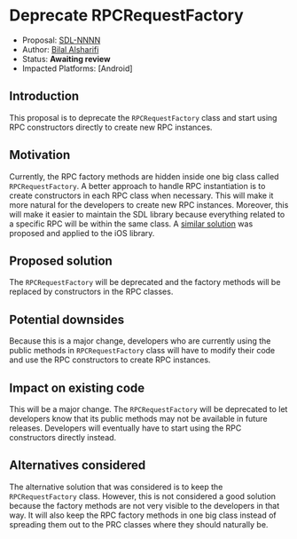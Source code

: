 # Deprecate RPCRequestFactory

* Proposal: [SDL-NNNN](nnnn-deprecate-rpc-request-factory)
* Author: [Bilal Alsharifi](https://github.com/bilal-alsharifi)
* Status: **Awaiting review**
* Impacted Platforms: [Android]

## Introduction

This proposal is to deprecate the `RPCRequestFactory` class and start using RPC constructors directly to create new RPC instances.

## Motivation

Currently, the RPC factory methods are hidden inside one big class called `RPCRequestFactory`. A better approach to handle RPC instantiation is to create constructors in each RPC class when necessary. This will make it more natural for the developers to create new RPC instances. Moreover, this will make it easier to maintain the SDL library because everything related to a specific RPC will be within the same class. A [similar solution](https://github.com/smartdevicelink/sdl_evolution/blob/master/proposals/0020-ios-remove-rpcrequestfactory.md) was proposed and applied to the iOS library.


## Proposed solution

The `RPCRequestFactory` will be deprecated and the factory methods will be replaced by constructors in the RPC classes.

## Potential downsides

Because this is a major change, developers who are currently using the public methods in `RPCRequestFactory` class will have to modify their code and use the RPC constructors to create RPC instances.

## Impact on existing code

This will be a major change. The `RPCRequestFactory` will be deprecated to let developers know that its public methods may not be available in future releases. Developers will eventually have to start using the RPC constructors directly instead.

## Alternatives considered

The alternative solution that was considered is to keep the `RPCRequestFactory` class. However, this is not considered a good solution because the factory methods are not very visible to the developers in that way. It will also keep the RPC factory methods in one big class instead of spreading them out to the PRC classes where they should naturally be.



